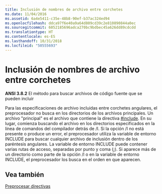 ```yaml
---
title: Inclusión de nombres de archivo entre corchetes
ms.date: 11/04/2016
ms.assetid: 6a4e5411-c35e-48b8-90ef-b37ac324ed94
ms.openlocfilehash: ddca97f6e40a9a64d809cd39c2e810890844a0ec
ms.sourcegitcommit: 6052185696adca270bc9bdbec45a626dd89cdcdd
ms.translationtype: HT
ms.contentlocale: es-ES
ms.lasthandoff: 10/31/2018
ms.locfileid: "50555693"
---
```

# <a name="including-bracketed-filenames"></a>Inclusión de nombres de archivo entre corchetes

**ANSI 3.8.2** El método para buscar archivos de código fuente que se pueden incluir

Para las especificaciones de archivo incluidas entre corchetes angulares, el preprocesador no busca en los directorios de los archivos principales. Un archivo "principal" es el archivo que contiene la directiva [#include](../preprocessor/hash-include-directive-c-cpp.md). En su lugar, comienza buscando el archivo en los directorios especificados en la línea de comandos del compilador detrás de /I. Si la opción /I no está presente o produce un error, el preprocesador utiliza la variable de entorno INCLUDE para buscar cualquier archivo de inclusión dentro de los paréntesis angulares. La variable de entorno INCLUDE puede contener varias rutas de acceso, separadas por punto y coma (**;**). Si aparece más de un directorio como parte de la opción /I o en la variable de entorno INCLUDE, el preprocesador los busca en el orden en que aparecen.

## <a name="see-also"></a>Vea también

[Preprocesar directivas](../c-language/preprocessing-directives.md)